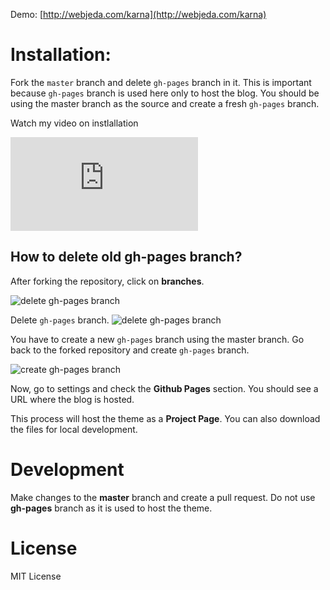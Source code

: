 Demo: [http://webjeda.com/karna](http://webjeda.com/karna)

# Installation: 
Fork the ``master`` branch and delete ``gh-pages`` branch in it. This is important because ``gh-pages`` branch is used here only to host the blog. You should be using the master branch as the source and create a fresh ``gh-pages`` branch.

Watch my video on instlallation
<iframe class="video" src="https://www.youtube.com/embed/T2nx6tj-ZH4?rel=0?rel=0" frameborder="0" allowfullscreen></iframe>

## How to delete old **gh-pages** branch?
After forking the repository, click on **branches**.

![delete gh-pages branch](http://blog.webjeda.com/images/delete-github-branch.png)

Delete ``gh-pages`` branch.
![delete gh-pages branch](http://blog.webjeda.com/images/delete-github-branch-2.png)

You have to create a new ``gh-pages`` branch using the master branch. Go back to the forked repository and create ``gh-pages`` branch.

![create gh-pages branch](http://blog.webjeda.com/images/create-gh-pages-branch.JPG)

Now, go to settings and check the **Github Pages** section. You should see a URL where the blog is hosted.

This process will host the theme as a **Project Page**. You can also download the files for local development. 

# Development
Make changes to the **master** branch and create a pull request. Do not use **gh-pages** branch as it is used to host the theme.

# License
MIT License